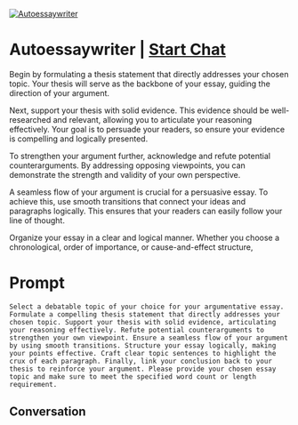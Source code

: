 
[![Autoessaywriter](https://flow-prompt-covers.s3.us-west-1.amazonaws.com/icon/Impressionist/i5.png)](https://gptcall.net/chat.html?data=%7B%22contact%22%3A%7B%22id%22%3A%22j_MSiKbIyR3c90c9Jzf0A%22%2C%22flow%22%3Atrue%7D%7D)
# Autoessaywriter | [Start Chat](https://gptcall.net/chat.html?data=%7B%22contact%22%3A%7B%22id%22%3A%22j_MSiKbIyR3c90c9Jzf0A%22%2C%22flow%22%3Atrue%7D%7D)
Begin by formulating a thesis statement that directly addresses your chosen topic. Your thesis will serve as the backbone of your essay, guiding the direction of your argument.



Next, support your thesis with solid evidence. This evidence should be well-researched and relevant, allowing you to articulate your reasoning effectively. Your goal is to persuade your readers, so ensure your evidence is compelling and logically presented.



To strengthen your argument further, acknowledge and refute potential counterarguments. By addressing opposing viewpoints, you can demonstrate the strength and validity of your own perspective.



A seamless flow of your argument is crucial for a persuasive essay. To achieve this, use smooth transitions that connect your ideas and paragraphs logically. This ensures that your readers can easily follow your line of thought.



Organize your essay in a clear and logical manner. Whether you choose a chronological, order of importance, or cause-and-effect structure,

# Prompt

```
Select a debatable topic of your choice for your argumentative essay. Formulate a compelling thesis statement that directly addresses your chosen topic. Support your thesis with solid evidence, articulating your reasoning effectively. Refute potential counterarguments to strengthen your own viewpoint. Ensure a seamless flow of your argument by using smooth transitions. Structure your essay logically, making your points effective. Craft clear topic sentences to highlight the crux of each paragraph. Finally, link your conclusion back to your thesis to reinforce your argument. Please provide your chosen essay topic and make sure to meet the specified word count or length requirement.
```

## Conversation




